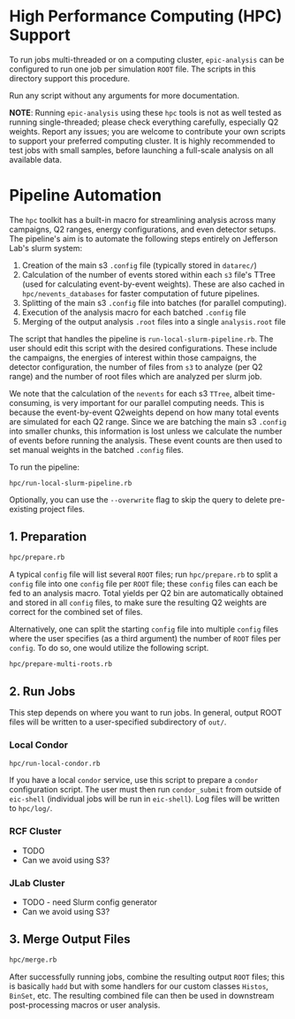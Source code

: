 High Performance Computing (HPC) Support
========================================

To run jobs multi-threaded or on a computing cluster, `epic-analysis` can be configured to run one
job per simulation `ROOT` file. The scripts in this directory support this procedure.

Run any script without any arguments for more documentation.

**NOTE**: Running `epic-analysis` using these `hpc` tools is not as well tested as running
single-threaded; please check everything carefully, especially Q2 weights. Report any
issues; you are welcome to contribute your own scripts to support your preferred computing cluster.
It is highly recommended to test jobs with small samples, before launching a full-scale analysis
on all available data.

# Pipeline Automation

The `hpc` toolkit has a built-in macro for streamlining analysis across many campaigns, Q2 ranges, energy configurations, and even detector setups. The pipeline's aim is to automate the following steps entirely on Jefferson Lab's slurm system:

1. Creation of the main s3 `.config` file (typically stored in `datarec/`)
2. Calculation of the number of events stored within each `s3` file's TTree (used for calculating event-by-event weights). These are also cached in `hpc/nevents_databases` for faster computation of future pipelines.
3. Splitting of the main s3 `.config` file into batches (for parallel computing).
4. Execution of the analysis macro for each batched `.config` file
5. Merging of the output analysis `.root` files into a single `analysis.root` file

The script that handles the pipeline is `run-local-slurm-pipeline.rb`. The user should edit this script with the desired configurations. These include the campaigns, the energies of interest within those campaigns, the detector configuration, the number of files from `s3` to analyze (per Q2 range) and the number of root files which are analyzed per slurm job.

We note that the calculation of the `nevents` for each s3 `TTree`, albeit time-consuming, is very important for our parallel computing needs. This is because the event-by-event Q2weights depend on how many total events are simulated for each Q2 range. Since we are batching the main s3 `.config` into smaller chunks, this information is lost unless we calculate the number of events before running the analysis. These event counts are then used to set manual weights in the batched `.config` files.

To run the pipeline:

```
hpc/run-local-slurm-pipeline.rb
```

Optionally, you can use the `--overwrite` flag to skip the query to delete pre-existing project files.

## 1. Preparation
```bash
hpc/prepare.rb
```
A typical `config` file will list several `ROOT` files; run `hpc/prepare.rb` to split a `config`
file into one `config` file per `ROOT` file; these `config` files can each be fed to an analysis
macro. Total yields per Q2 bin are automatically obtained and stored in all `config` files, to make
sure the resulting Q2 weights are correct for the combined set of files.

Alternatively, one can split the starting `config` file into multiple `config` files where the user specifies (as a third argument) the number of `ROOT` files per `config`. To do so, one would utilize the following script.

```bash
hpc/prepare-multi-roots.rb
```




## 2. Run Jobs
This step depends on where you want to run jobs. In general, output ROOT files will be written
to a user-specified subdirectory of `out/`.

### Local Condor
```bash
hpc/run-local-condor.rb
```
If you have a local `condor` service, use this script to prepare a `condor` configuration script.
The user must then run `condor_submit` from outside of `eic-shell` (individual jobs will be run in `eic-shell`).
Log files will be written to `hpc/log/`.

### RCF Cluster
- TODO
- Can we avoid using S3?

### JLab Cluster
- TODO - need Slurm config generator
- Can we avoid using S3?

## 3. Merge Output Files
```bash
hpc/merge.rb
```
After successfully running jobs, combine the resulting output `ROOT` files; this is basically `hadd`
but with some handlers for our custom classes `Histos`, `BinSet`, etc. The resulting combined file
can then be used in downstream post-processing macros or user analysis.
